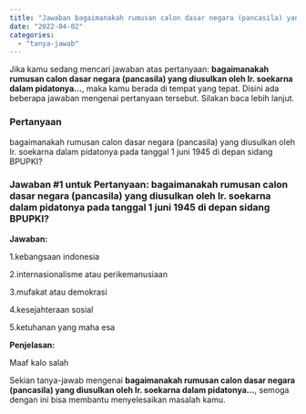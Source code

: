 ```yaml
---
title: "Jawaban bagaimanakah rumusan calon dasar negara (pancasila) yang diusulkan oleh Ir. soekarna dalam pidatonya..."
date: "2022-04-02"
categories: 
  - "tanya-jawab"
---
```


Jika kamu sedang mencari jawaban atas pertanyaan: **bagaimanakah rumusan calon dasar negara (pancasila) yang diusulkan oleh Ir. soekarna dalam pidatonya...**, maka kamu berada di tempat yang tepat. Disini ada beberapa jawaban mengenai pertanyaan tersebut. Silakan baca lebih lanjut.

### Pertanyaan

bagaimanakah rumusan calon dasar negara (pancasila) yang diusulkan oleh Ir. soekarna dalam pidatonya pada tanggal 1 juni 1945 di depan sidang BPUPKI?​

### Jawaban #1 untuk Pertanyaan: bagaimanakah rumusan calon dasar negara (pancasila) yang diusulkan oleh Ir. soekarna dalam pidatonya pada tanggal 1 juni 1945 di depan sidang BPUPKI?​

**Jawaban:**

1.kebangsaan indonesia

2.internasionalisme atau perikemanusiaan

3.mufakat atau demokrasi

4.kesejahteraan sosial

5.ketuhanan yang maha esa

**Penjelasan:**

Maaf kalo salah

Sekian tanya-jawab mengenai **bagaimanakah rumusan calon dasar negara (pancasila) yang diusulkan oleh Ir. soekarna dalam pidatonya...**, semoga dengan ini bisa membantu menyelesaikan masalah kamu.
